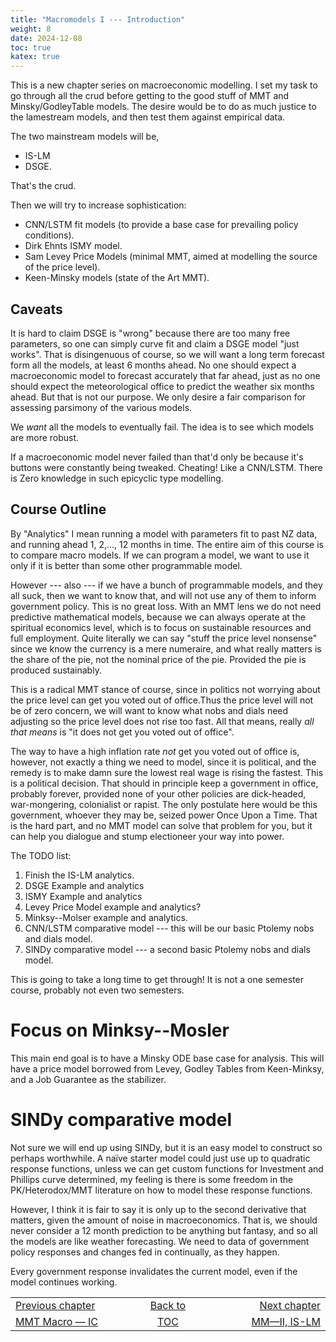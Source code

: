 ```yaml
---
title: "Macromodels I --- Introduction"
weight: 8
date: 2024-12-08
toc: true
katex: true
---
```


This is a new chapter series on macroeconomic modelling. I set my task to go 
through all the crud before getting to the good stuff of MMT and 
Minsky/GodleyTable models.  The desire would be to do as much justice to 
the lamestream models, and then test them against empirical data. 

The two mainstream models will be,
* IS-LM
* DSGE. 

That's the crud.

Then we will try to increase sophistication:

* CNN/LSTM fit models (to provide a base case for prevailing policy conditions).
* Dirk Ehnts ISMY model.
* Sam Levey Price Models (minimal MMT, aimed at modelling the source of the 
price level).
* Keen-Minsky models (state of the Art MMT).

## Caveats

It is hard to claim DSGE is "wrong" because there are too many free 
parameters, so one can simply curve fit and claim a DSGE model "just works". 
That is disingenuous of course, so we will want a long term forecast form 
all the models, at least 6 months ahead. No one should expect a macroeconomic 
model to forecast accurately that far ahead, just as no one should expect the 
meteorological office to predict the weather six months ahead. But that is 
not our purpose. We only desire a fair comparison for assessing parsimony of 
the various models. 

We _want_ all the models to eventually fail. The idea is to see which 
models are more robust.

If a macroeconomic model never failed than that'd only be because it's buttons 
were constantly being tweaked. Cheating! Like a CNN/LSTM.  There is Zero 
knowledge in such epicyclic type modelling.


## Course Outline

By "Analytics" I mean running a model with parameters fit to past NZ data, and
running ahead 1, 2,..., 12 months in time. The entire aim of this course is to
compare macro models. If we can program a model, we want to use it only if it is
better than some other programmable model.

However --- also --- if we have a bunch of programmable models, and they all
suck, then we want to know that, and will not use any of them to inform
government policy. This is no great loss. With an MMT lens we do not need
predictive mathematical models, because we can always operate at the spiritual
economics level, which is to focus on sustainable resources and full employment.
Quite literally we can say "stuff the price level nonsense" since we know the
currency is a mere numeraire, and what really matters is the share of the pie,
not the nominal price of the pie. Provided the pie is produced sustainably. 

This is a radical MMT stance of course, since in politics not worrying about the
price level can get you voted out of office.Thus the price level will not be of
zero concern, we will want to know what nobs and dials need adjusting so the
price level does not rise too fast. All that means, really _all that means_ is
"it does not get you voted out of office".

The way to have a high inflation rate _not_ get you voted out of office is,
however, not exactly a thing we need to model, since it is political, and the
remedy is to make damn sure the lowest real wage is rising the fastest. This is
a political decision. That should in principle keep a government in office,
probably forever, provided none of your other policies are dick-headed,
war-mongering, colonialist or rapist. The only postulate here would be this
government, whoever they may be, seized power Once Upon a Time. That is the hard
part, and no MMT model can solve that problem for you, but it can help you
dialogue and stump electioneer your way into power.

The TODO list:

1. Finish the IS-LM analytics.
2. DSGE Example and analytics
3. ISMY Example and analytics
4. Levey Price Model example and analytics?
5. Minksy--Molser example and analytics.
6. CNN/LSTM comparative model --- this will be our basic Ptolemy 
nobs and dials model.
6. SINDy comparative model --- a second basic Ptolemy nobs 
and dials model.

This is going to take a long time to get through! It is not a one semester 
course, probably not even two semesters.

# Focus on Minksy--Mosler

This main end goal is to have a Minsky ODE base case for analysis. This will
have a price model borrowed from Levey, Godley Tables from Keen-Minksy, and a
Job Guarantee as the stabilizer.

# SINDy comparative model

Not sure we will end up using SINDy, but it is an easy model to construct so
perhaps worthwhile. A naïve starter model could just use up to quadratic
response functions, unless we can get custom functions for Investment and
Phillips curve determined, my feeling is there is some freedom in the
PK/Heterodox/MMT literature on how to model these response functions.

However, I think it is fair to say it is only up to the second derivative that
matters, given the amount of noise in macroeconomics. That is, we should never
consider a 12 month prediction to be anything but fantasy, and so all the models
are like weather forecasting. We need to data of government policy responses and
changes fed in continually, as they happen.

Every government response invalidates the current model, even if the model
continues working.






<table style="border-collapse: collapse; border=0;">
    <colgroup>
       <col span="1" style="width: 25%;">
       <col span="1" style="width: 10%;">
       <col span="1" style="width: 25%;">
    </colgroup>
<tr style="border: 1px solid color:#0f0f0f;">
<td style="border: 1px solid color:#0f0f0f;">
<a href="../299_mmtodes_working_models_IC">Previous chapter</a></td>
<td style="border: 1px solid color:#0f0f0f; text-align:center;">
<a href="./">Back to</a></td>
<td style="border: 1px solid color:#0f0f0f; text-align:right;">
<a href="../301_02_macromodels_islm">Next chapter</a></td>
</tr>
<tr style="border: 1px solid color:#0f0f0f;">
<td style="border: 1px solid color:#0f0f0f;">
<a href="../299_mmtodes_working_models_IC">MMT Macro — IC</a></td>
<td style="border: 1px solid color:#0f0f0f; text-align:center;">
<a href="./">TOC</a></td>
<td style="border: 1px solid color:#0f0f0f; text-align:right;">
<a href="../301_02_macromodels_islm">MM—II, IS-LM</a></td>
</tr>
</table>


